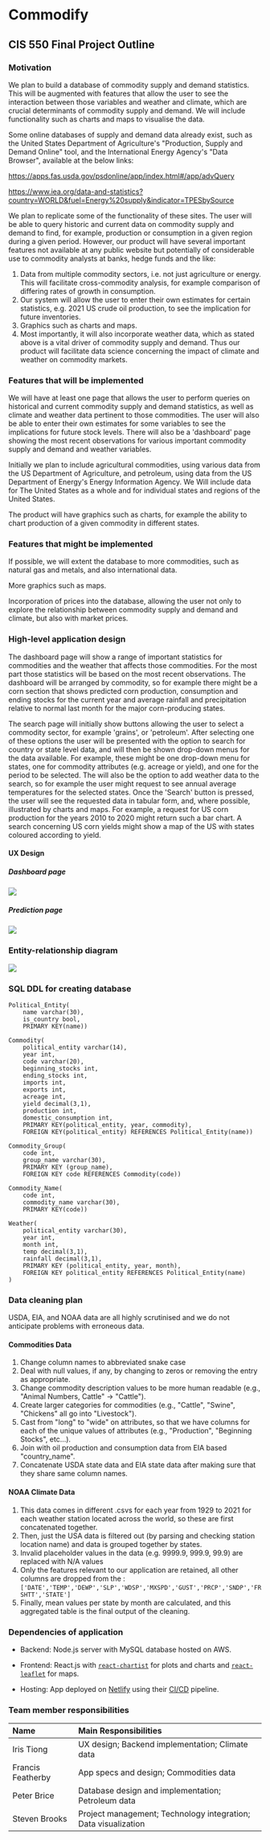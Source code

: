 # Commodify

## CIS 550 Final Project Outline

### Motivation

We plan to build a database of commodity supply and demand statistics. This will be augmented with features that allow the user to see the interaction between those variables and weather and climate, which are crucial determinants of commodity supply and demand. We will include functionality such as charts and maps to visualise the data.

Some online databases of supply and demand data already exist, such as the United States Department of Agriculture's "Production, Supply and Demand Online" tool, and the International Energy Agency's "Data Browser", available at the below links:

https://apps.fas.usda.gov/psdonline/app/index.html#/app/advQuery

https://www.iea.org/data-and-statistics?country=WORLD&fuel=Energy%20supply&indicator=TPESbySource

We plan to replicate some of the functionality of these sites. The user will be able to query historic and current data on commodity supply and demand to find, for example, production or consumption in a given region during a given period. However, our product will have several important features not available at any public website but potentially of considerable use to commodity analysts at banks, hedge funds and the like:

1. Data from multiple commodity sectors, i.e. not just agriculture or energy. This will facilitate cross-commodity analysis, for example comparison of differing rates of growth in consumption.
2. Our system will allow the user to enter their own estimates for certain statistics, e.g. 2021 US crude oil production, to see the implication for future inventories.
3. Graphics such as charts and maps.
4. Most importantly, it will also incorporate weather data, which as stated above is a vital driver of commodity supply and demand. Thus our product will facilitate data science concerning the impact of climate and weather on commodity markets.

### Features that will be implemented

We will have at least one page that allows the user to perform queries on historical and current commodity supply and demand statistics, as well as climate and weather data pertinent to those commodities. The user will also be able to enter their own estimates for some variables to see the implications for future stock levels. There will also be a 'dashboard' page showing the most recent observations for various important commodity supply and demand and weather variables.

Initially we plan to include agricultural commodities, using various data from the US Department of Agriculture, and petroleum, using data from the US Department of Energy's Energy Information Agency. We Will include data for The United States as a whole and for individual states and regions of the United States.

The product will have graphics such as charts, for example the ability to chart production of a given commodity in different states.

### Features that might be implemented

If possible, we will extent the database to more commodities, such as natural gas and metals, and also international data.

More graphics such as maps.

Incorporation of prices into the database, allowing the user not only to explore the relationship between commodity supply and demand and climate, but also with market prices.

### High-level application design
The dashboard page will show a range of important statistics for commodities and the weather that affects those commodities. For the most part those statistics will be based on the most recent observations. The dashboard will be arranged by commodity, so for example there might be a corn section that shows predicted corn production, consumption and ending stocks for the current year and average rainfall and precipitation relative to normal last month for the major corn-producing states.

The search page will initially show buttons allowing the user to select a commodity sector, for example 'grains', or 'petroleum'. After selecting one of these options the user will be presented with the option to search for country or state level data, and will then be shown drop-down menus for the data available. For example, these might be one drop-down menu for states, one for commodity attributes (e.g. acreage or yield), and one for the period to be selected. The will also be the option to add weather data to the search, so for example the user might request to see annual average temperatures for the selected states. Once the 'Search' button is pressed, the user will see the requested data in tabular form, and, where possible, illustrated by charts and maps. For example, a request for US corn production for the years 2010 to 2020 might return such a bar chart. A search concerning US corn yields might show a map of the US with states coloured according to yield.

#### UX Design

##### Dashboard page

![](commodify_mockup_dashboard.png)

##### Prediction page

![](commodify_mockup_prediction.png)

### Entity-relationship diagram

![](CommodifyERD.png)

### SQL DDL for creating database
```
Political_Entity(
    name varchar(30),
    is_country bool,
    PRIMARY KEY(name))

Commodity(
    political_entity varchar(14),
    year int,
    code varchar(20),
    beginning_stocks int,
    ending_stocks int,
    imports int,
    exports int,
    acreage int,
    yield decimal(3,1),
    production int,
    domestic_consumption int,
    PRIMARY KEY(political_entity, year, commodity),
    FOREIGN KEY(political_entity) REFERENCES Political_Entity(name))

Commodity_Group(
    code int,
    group_name varchar(30),
    PRIMARY KEY (group_name),
    FOREIGN KEY code REFERENCES Commodity(code))

Commodity_Name(
    code int,
    commodity_name varchar(30),
    PRIMARY KEY(code))

Weather(
    political_entity varchar(30),
    year int,
    month int,
    temp decimal(3,1),
    rainfall decimal(3,1),
    PRIMARY KEY (political_entity, year, month),
    FOREIGN KEY political_entity REFERENCES Political_Entity(name)
)
```
### Data cleaning plan

USDA, EIA, and NOAA data are all highly scrutinised and we do not anticipate problems with erroneous data.

#### Commodities Data

1. Change column names to abbreviated snake case
2. Deal with null values, if any, by changing to zeros or removing the entry as appropriate.
3. Change commodity description values to be more human readable (e.g., "Animal Numbers, Cattle" -> "Cattle").
4. Create larger categories for commodities (e.g., "Cattle", "Swine", "Chickens" all go into "Livestock").
5. Cast from "long" to "wide" on attributes, so that we have columns for each of the unique values of attributes (e.g., "Production", "Beginning Stocks", etc...). 
6. Join with oil production and consumption data from EIA based "country_name".
7. Concatenate USDA state data and EIA state data after making sure that they share same column names.

#### NOAA Climate Data

1. This data comes in different .csvs for each year from 1929 to 2021 for each weather station located across the world, so these are first concatenated together.
2. Then, just the USA data is filtered out (by parsing and checking station location name) and data is grouped together by states.
3. Invalid placeholder values in the data (e.g. 9999.9, 999.9, 99.9) are replaced with N/A values
4. Only the features relevant to our application are retained, all other columns are dropped from the : 
    `['DATE','TEMP','DEWP','SLP','WDSP','MXSPD','GUST','PRCP','SNDP','FRSHTT','STATE']`
4. Finally, mean values per state by month are calculated, and this aggregated table is the final output of the cleaning.

### Dependencies of application

- Backend: Node.js server with MySQL database hosted on AWS.

- Frontend: React.js with [`react-chartist`](https://gionkunz.github.io/chartist-js/) for plots and charts and [`react-leaflet`](https://react-leaflet.js.org/) for maps.

- Hosting: App deployed on [Netlify](https://netlify.com) using their [CI/CD](https://en.wikipedia.org/wiki/CI/CD) pipeline.

### Team member responsibilities

|       Name       | Main Responsibilities                       |
|:-----------------|:--------------------------------------------|
|Iris Tiong        |UX design; Backend implementation; Climate data     |
|Francis Featherby |App specs and design; Commodities data       |
|Peter Brice       |Database design and implementation; Petroleum data      |
|Steven Brooks     |Project management; Technology integration; Data visualization  |

